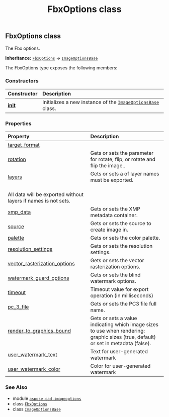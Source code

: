 ﻿---
title: FbxOptions class
second_title: Aspose.CAD for Python via .NET API References
description: 
type: docs
weight: 150
url: /python-net/aspose.cad.imageoptions/fbxoptions/
is_root: false
---

## FbxOptions class

The Fbx options.



**Inheritance:** [`FbxOptions`](/cad/python-net/aspose.cad.imageoptions/fbxoptions) → 
[`ImageOptionsBase`](/cad/python-net/aspose.cad.imageoptions/imageoptionsbase)



The FbxOptions type exposes the following members:

### Constructors
| Constructor | Description |
| :- | :- |
| [__init__](/cad/python-net/aspose.cad.imageoptions/fbxoptions/__init__/#) | Initializes a new instance of the [`ImageOptionsBase`](/cad/python-net/aspose.cad.imageoptions/imageoptionsbase) class. |


### Properties
| Property | Description |
| :- | :- |
| [target_format](/cad/python-net/aspose.cad.imageoptions/fbxoptions/target_format) |  |
| [rotation](/cad/python-net/aspose.cad.imageoptions/fbxoptions/rotation) | Gets or sets the parameter for rotate, flip, or rotate and flip the image.. |
| [layers](/cad/python-net/aspose.cad.imageoptions/fbxoptions/layers) | Gets or sets a of layer names must be exported.<br/>All data will be exported without layers if names is not sets. |
| [xmp_data](/cad/python-net/aspose.cad.imageoptions/fbxoptions/xmp_data) | Gets or sets the XMP metadata container. |
| [source](/cad/python-net/aspose.cad.imageoptions/fbxoptions/source) | Gets or sets the source to create image in. |
| [palette](/cad/python-net/aspose.cad.imageoptions/fbxoptions/palette) | Gets or sets the color palette. |
| [resolution_settings](/cad/python-net/aspose.cad.imageoptions/fbxoptions/resolution_settings) | Gets or sets the resolution settings. |
| [vector_rasterization_options](/cad/python-net/aspose.cad.imageoptions/fbxoptions/vector_rasterization_options) | Gets or sets the vector rasterization options. |
| [watermark_guard_options](/cad/python-net/aspose.cad.imageoptions/fbxoptions/watermark_guard_options) | Gets or sets the blind watermark options. |
| [timeout](/cad/python-net/aspose.cad.imageoptions/fbxoptions/timeout) | Timeout value for export operation (in milliseconds) |
| [pc_3_file](/cad/python-net/aspose.cad.imageoptions/fbxoptions/pc_3_file) | Gets or sets the PC3 file full name. |
| [render_to_graphics_bound](/cad/python-net/aspose.cad.imageoptions/fbxoptions/render_to_graphics_bound) | Gets or sets a value indicating which image sizes to use when rendering: graphic sizes (true, default) or set in metadata (false). |
| [user_watermark_text](/cad/python-net/aspose.cad.imageoptions/fbxoptions/user_watermark_text) | Text for user-generated watermark |
| [user_watermark_color](/cad/python-net/aspose.cad.imageoptions/fbxoptions/user_watermark_color) | Color for user-generated watermark |



### See Also
* module [`aspose.cad.imageoptions`](..)
* class [`FbxOptions`](/cad/python-net/aspose.cad.imageoptions/fbxoptions)
* class [`ImageOptionsBase`](/cad/python-net/aspose.cad.imageoptions/imageoptionsbase)
